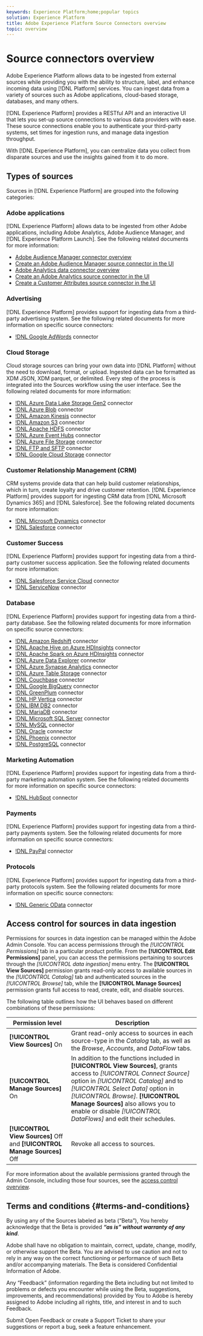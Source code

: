 ```yaml
---
keywords: Experience Platform;home;popular topics
solution: Experience Platform
title: Adobe Experience Platform Source Connectors overview
topic: overview
---
```


# Source connectors overview

Adobe Experience Platform allows data to be ingested from external sources while providing you with the ability to structure, label, and enhance incoming data using [!DNL Platform] services. You can ingest data from a variety of sources such as Adobe applications, cloud-based storage, databases, and many others.

[!DNL Experience Platform] provides a RESTful API and an interactive UI that lets you set-up source connections to various data providers with ease. These source connections enable you to authenticate your third-party systems, set times for ingestion runs, and manage data ingestion throughput.

With [!DNL Experience Platform], you can centralize data you collect from disparate sources and use the insights gained from it to do more.

## Types of sources

Sources in [!DNL Experience Platform] are grouped into the following categories:

### Adobe applications

[!DNL Experience Platform] allows data to be ingested from other Adobe applications, including Adobe Analytics, Adobe Audience Manager, and [!DNL Experience Platform Launch]. See the following related documents for more information:

- [Adobe Audience Manager connector overview](connectors/adobe-applications/audience-manager.md)
- [Create an Adobe Audience Manager source connector in the UI](./tutorials/ui/create/adobe-applications/audience-manager.md)
- [Adobe Analytics data connector overview](connectors/adobe-applications/analytics.md)
- [Create an Adobe Analytics source connector in the UI](./tutorials/ui/create/adobe-applications/analytics.md)
- [Create a Customer Attributes source connector in the UI](./tutorials/ui/create/adobe-applications/customer-attributes.md)

### Advertising

[!DNL Experience Platform] provides support for ingesting data from a third-party advertising system. See the following related documents for more information on specific source connectors:

- [!DNL Google AdWords](connectors/advertising/ads.md) connector

### Cloud Storage

Cloud storage sources can bring your own data into [!DNL Platform] without the need to download, format, or upload. Ingested data can be formatted as XDM JSON, XDM parquet, or delimited. Every step of the process is integrated into the Sources workflow using the user interface. See the following related documents for more information:

- [!DNL Azure Data Lake Storage Gen2](connectors/cloud-storage/adls-gen2.md) connector
- [!DNL Azure Blob](connectors/cloud-storage/blob.md) connector
- [!DNL Amazon Kinesis](connectors/cloud-storage/kinesis.md) connector
- [!DNL Amazon S3](connectors/cloud-storage/s3.md) connector
- [!DNL Apache HDFS](connectors/cloud-storage/hdfs.md) connector
- [!DNL Azure Event Hubs](connectors/cloud-storage/eventhub.md) connector
- [!DNL Azure File Storage](connectors/cloud-storage/azure-file-storage.md) connector
- [!DNL FTP and SFTP](connectors/cloud-storage/ftp-sftp.md) connector
- [!DNL Google Cloud Storage](connectors/cloud-storage/google-cloud-storage.md) connector

### Customer Relationship Management (CRM)

CRM systems provide data that can help build customer relationships, which in turn, create loyalty and drive customer retention. [!DNL Experience Platform] provides support for ingesting CRM data from [!DNL Microsoft Dynamics 365] and [!DNL Salesforce]. See the following related documents for more information:

- [!DNL Microsoft Dynamics](connectors/crm/ms-dynamics.md) connector
- [!DNL Salesforce](connectors/crm/salesforce.md) connector

### Customer Success

[!DNL Experience Platform] provides support for ingesting data from a third-party customer success application. See the following related documents for more information:

- [!DNL Salesforce Service Cloud](connectors/customer-success/salesforce-service-cloud.md) connector
- [!DNL ServiceNow](connectors/customer-success/servicenow.md) connector

### Database

[!DNL Experience Platform] provides support for ingesting data from a third-party database. See the following related documents for more information on specific source connectors:

- [!DNL Amazon Redshift](connectors/databases/redshift.md) connector
- [!DNL Apache Hive on Azure HDInsights](connectors/databases/hive.md) connector
- [!DNL Apache Spark on Azure HDInsights](connectors/databases/spark.md) connector
- [!DNL Azure Data Explorer](connectors/databases/data-explorer.md) connector
- [!DNL Azure Synapse Analytics](connectors/databases/synapse-analytics.md) connector
- [!DNL Azure Table Storage](connectors/databases/ats.md) connector
- [!DNL Couchbase](connectors/databases/couchbase.md) connector
- [!DNL Google BigQuery](connectors/databases/bigquery.md) connector
- [!DNL GreenPlum](connectors/databases/greenplum.md) connector
- [!DNL HP Vertica](connectors/databases/hp-vertica.md) connector
- [!DNL IBM DB2](connectors/databases/ibm-db2.md) connector
- [!DNL MariaDB](connectors/databases/mariadb.md) connector
- [!DNL Microsoft SQL Server](connectors/databases/sql-server.md) connector
- [!DNL MySQL](connectors/databases/mysql.md) connector
- [!DNL Oracle](connectors/databases/oracle.md) connector
- [!DNL Phoenix](connectors/databases/phoenix.md) connector
- [!DNL PostgreSQL](connectors/databases/postgres.md) connector

### Marketing Automation

[!DNL Experience Platform] provides support for ingesting data from a third-party marketing automation system. See the following related documents for more information on specific source connectors:

- [!DNL HubSpot](connectors/marketing-automation/hubspot.md) connector

### Payments

[!DNL Experience Platform] provides support for ingesting data from a third-party payments system. See the following related documents for more information on specific source connectors:

- [!DNL PayPal](connectors/payments/paypal.md) connector

### Protocols

[!DNL Experience Platform] provides support for ingesting data from a third-party protocols system. See the following related documents for more information on specific source connectors:

- [!DNL Generic OData](connectors/protocols/odata.md) connector

## Access control for sources in data ingestion

Permissions for sources in data ingestion can be managed within the Adobe Admin Console. You can access permissions through the *[!UICONTROL Permissions]* tab in a particular product profile. From the **[!UICONTROL Edit Permissions]** panel, you can access the permissions pertaining to sources through the *[!UICONTROL data ingestion]* menu entry. The **[!UICONTROL View Sources]** permission grants read-only access to available sources in the *[!UICONTROL Catalog]* tab and authenticated sources in the *[!UICONTROL Browse]* tab, while the **[!UICONTROL Manage Sources]** permission grants full access to read, create, edit, and disable sources.

The following table outlines how the UI behaves based on different combinations of these permissions:

| Permission level | Description |
| ---- | ----|
| **[!UICONTROL View Sources]** On | Grant read-only access to sources in each source-type in the *Catalog* tab, as well as the *Browse*, *Accounts*, and *DataFlow* tabs. |
| **[!UICONTROL Manage Sources]** On | In addition to the functions included in **[!UICONTROL View Sources]**, grants access to *[!UICONTROL Connect Source]* option in *[!UICONTROL Catalog]* and to *[!UICONTROL Select Data]* option in *[!UICONTROL Browse]*. **[!UICONTROL Manage Sources]** also allows you to enable or disable *[!UICONTROL DataFlows]* and edit their schedules. |
| **[!UICONTROL View Sources]** Off and **[!UICONTROL Manage Sources]** Off | Revoke all access to sources. |

For more information about the available permissions granted through the Admin Console, including those four sources, see the [access control overview](../access-control/home.md).

## Terms and conditions {#terms-and-conditions}

By using any of the Sources labeled as beta (“Beta”), You hereby acknowledge that the Beta is provided ***“as is” without warranty of any kind***.

Adobe shall have no obligation to maintain, correct, update, change, modify, or otherwise support the Beta. You are advised to use caution and not to rely in any way on the correct functioning or performance of such Beta and/or accompanying materials. The Beta is considered Confidential Information of Adobe.

Any “Feedback” (information regarding the Beta including but not limited to problems or defects you encounter while using the Beta, suggestions, improvements, and recommendations) provided by You to Adobe is hereby assigned to Adobe including all rights, title, and interest in and to such Feedback.

Submit Open Feedback or create a Support Ticket to share your suggestions or report a bug, seek a feature enhancement.
